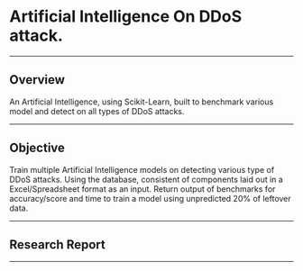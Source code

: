 # Artificial Intelligence On DDoS attack.

---

## Overview

An Artificial Intelligence, using Scikit-Learn, built to benchmark various model and detect on all types of DDoS attacks.

---
## Objective

Train multiple Artificial Intelligence models on detecting various type of DDoS attacks. Using the database, consistent of components laid out in a Excel/Spreadsheet format as an input. Return output of benchmarks for accuracy/score and time to train a model using unpredicted 20% of leftover data.

---

## Research Report


---
